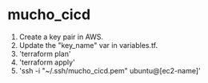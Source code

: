 # mucho_cicd

1. Create a key pair in AWS.
2. Update the "key_name" var in variables.tf.
3. 'terraform plan'
4. 'terraform apply'
5. 'ssh -i "~/.ssh/mucho_cicd.pem" ubuntu@[ec2-name]'
